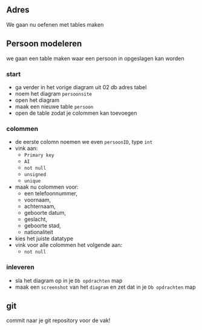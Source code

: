 ## Adres


We gaan nu oefenen met tables maken


## Persoon modeleren

we gaan een table maken waar een persoon in opgeslagen kan worden


### start
- ga verder in het vorige diagram uit 02 db adres tabel
- noem het diagram `persoonsite`
- open het diagram
- maak een nieuwe table `persoon`
- open de table zodat je colommen kan toevoegen


### colommen

- de eerste colomn noemen we even `persoonID`, type `int`
- vink aan:
    - `Primary key`
    - `AI`
    - `not null`
    - `unsigned` 
    - `unique`
- maak nu colommen voor:
    - een telefoonnummer, 
    - voornaam, 
    - achternaam,
    - geboorte datum, 
    - geslacht, 
    - geboorte stad,
    - nationaliteit
- kies het juiste datatype 
- vink voor alle colommen het volgende aan:
    - `not null`


### inleveren
- sla het diagram op in je `Db opdrachten` map
- maak een `screenshot` van het `diagram` en zet dat in je `Db opdrachten` map

## git

commit naar je git repository voor de vak!
